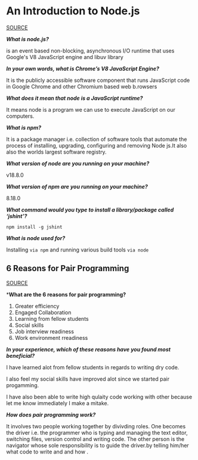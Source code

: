 # An Introduction to Node.js 

[SOURCE](https://www.sitepoint.com/an-introduction-to-node-js/)

***What is node.js?***

is an event based non-blocking, asynchronous I/O runtime that uses Google's V8 JavaScript engine and libuv library

***In your own words, what is Chrome’s V8 JavaScript Engine?***

It is the publicly accessible software component that runs JavaScript code in Google Chrome and other Chromium based web b.rowsers

***What does it mean that node is a JavaScript runtime?***

It means node is a program we can use to execute JavaScript on our computers.

***What is npm?***

It is a package manager i.e. collection of software tools that automate the process of installing, upgrading, configuring and removing Node js.It also also the worlds largest software registry.

***What version of node are you running on your machine?***

v18.8.0

***What version of npm are you running on your machine?***

8.18.0

***What command would you type to install a library/package called ‘jshint’?***

```
npm install -g jshint
```

***What is node used for?***

Installing ```via npm``` and running various build tools ```via node```

## 6 Reasons for Pair Programming

[SOURCE](https://www.codefellows.org/blog/6-reasons-for-pair-programming/)

***What are the 6 reasons for pair programming?**

1. Greater efficiency
2. Engaged Collaboration
3. Learning from fellow students
4. Social skills
5. Job interview readiness
6. Work environment rreadiness

***In your experience, which of these reasons have you found most beneficial?***

I have learned alot from fellow students in regards to writing dry code.

I also feel my social skills have improved alot since we started pair progamming.

I have also been able to write high qulaity code working with other because let me know immediately I make a mitake.

***How does pair programming work?***

It involves  two people working together by divivding roles. One becomes the driver i.e. the programmer who is typing and managing the text editor, switching files, version control and writing code. The other person is the navigator whose sole responsibility is to guide the driver.by telling him/her what code to write and and  how .

